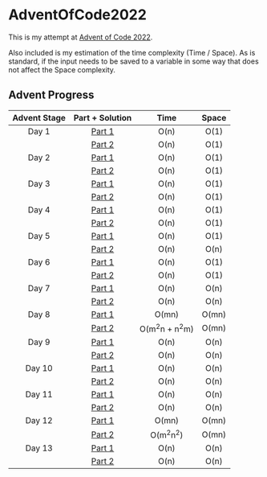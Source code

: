# AdventOfCode2022

This is my attempt at [Advent of Code 2022](https://adventofcode.com/2022/about). 

Also included is my estimation of the time complexity (Time / Space). As is standard, if the input needs to be saved 
to a variable in some way that does not affect the Space complexity.

## Advent Progress


| Advent Stage |                                    Part + Solution                                     |                Time                | Space |
|:------------:|:--------------------------------------------------------------------------------------:|:----------------------------------:|:-----:|
|    Day 1     | [Part 1](https://github.com/DavidAHazra/AdventOfCode2022/blob/main/A-day-1/part-1.py)  |                O(n)                | O(1)  |
|              | [Part 2](https://github.com/DavidAHazra/AdventOfCode2022/blob/main/A-day-1/part-2.py)  |                O(n)                | O(1)  |
|    Day 2     | [Part 1](https://github.com/DavidAHazra/AdventOfCode2022/blob/main/B-day-2/part-1.py)  |                O(n)                | O(1)  |
|              | [Part 2](https://github.com/DavidAHazra/AdventOfCode2022/blob/main/B-day-2/part-2.py)  |                O(n)                | O(1)  |
|    Day 3     | [Part 1](https://github.com/DavidAHazra/AdventOfCode2022/blob/main/C-day-3/part-1.py)  |                O(n)                | O(1)  |
|              | [Part 2](https://github.com/DavidAHazra/AdventOfCode2022/blob/main/C-day-3/part-2.py)  |                O(n)                | O(1)  |
|    Day 4     | [Part 1](https://github.com/DavidAHazra/AdventOfCode2022/blob/main/D-day-4/part-1.py)  |                O(n)                | O(1)  |
|              | [Part 2](https://github.com/DavidAHazra/AdventOfCode2022/blob/main/D-day-4/part-2.py)  |                O(n)                | O(1)  |
|    Day 5     | [Part 1](https://github.com/DavidAHazra/AdventOfCode2022/blob/main/E-day-5/part-1.py)  |                O(n)                | O(1)  |
|              | [Part 2](https://github.com/DavidAHazra/AdventOfCode2022/blob/main/E-day-5/part-2.py)  |                O(n)                | O(n)  |
|    Day 6     | [Part 1](https://github.com/DavidAHazra/AdventOfCode2022/blob/main/F-day-6/part-1.py)  |                O(n)                | O(1)  |
|              | [Part 2](https://github.com/DavidAHazra/AdventOfCode2022/blob/main/F-day-6/part-2.py)  |                O(n)                | O(1)  |
|    Day 7     | [Part 1](https://github.com/DavidAHazra/AdventOfCode2022/blob/main/G-day-7/part-1.py)  |                O(n)                | O(n)  |
|              | [Part 2](https://github.com/DavidAHazra/AdventOfCode2022/blob/main/G-day-7/part-2.py)  |                O(n)                | O(n)  |
|    Day 8     | [Part 1](https://github.com/DavidAHazra/AdventOfCode2022/blob/main/H-day-8/part-1.py)  |               O(mn)                | O(mn) |
|              | [Part 2](https://github.com/DavidAHazra/AdventOfCode2022/blob/main/H-day-8/part-2.py)  | O(m<sup>2</sup>n + n<sup>2</sup>m) | O(mn) |
|    Day 9     | [Part 1](https://github.com/DavidAHazra/AdventOfCode2022/blob/main/I-day-9/part-1.py)  |                O(n)                | O(n)  |
|              | [Part 2](https://github.com/DavidAHazra/AdventOfCode2022/blob/main/I-day-9/part-2.py)  |                O(n)                | O(n)  |
|    Day 10    | [Part 1](https://github.com/DavidAHazra/AdventOfCode2022/blob/main/J-day-10/part-1.py) |                O(n)                | O(n)  |
|              | [Part 2](https://github.com/DavidAHazra/AdventOfCode2022/blob/main/J-day-10/part-2.py) |                O(n)                | O(n)  |
|    Day 11    | [Part 1](https://github.com/DavidAHazra/AdventOfCode2022/blob/main/K-day-11/part-1.py) |                O(n)                | O(n)  |
|              | [Part 2](https://github.com/DavidAHazra/AdventOfCode2022/blob/main/K-day-11/part-2.py) |                O(n)                | O(n)  |
|    Day 12    | [Part 1](https://github.com/DavidAHazra/AdventOfCode2022/blob/main/L-day-12/part-1.py) |               O(mn)                | O(mn) |
|              | [Part 2](https://github.com/DavidAHazra/AdventOfCode2022/blob/main/L-day-12/part-2.py) |   O(m<sup>2</sup>n<sup>2</sup>)    | O(mn) |
|    Day 13    | [Part 1](https://github.com/DavidAHazra/AdventOfCode2022/blob/main/M-day-13/part-1.py) |                O(n)                | O(n)  |
|              | [Part 2](https://github.com/DavidAHazra/AdventOfCode2022/blob/main/M-day-13/part-2.py) |                O(n)                | O(n)  |
